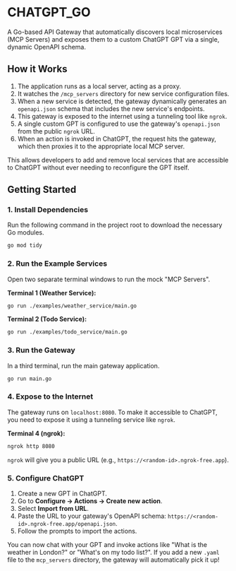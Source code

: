 # CHATGPT_GO

A Go-based API Gateway that automatically discovers local microservices (MCP Servers) and exposes them to a custom ChatGPT GPT via a single, dynamic OpenAPI schema.

## How it Works

1.  The application runs as a local server, acting as a proxy.
2.  It watches the `/mcp_servers` directory for new service configuration files.
3.  When a new service is detected, the gateway dynamically generates an `openapi.json` schema that includes the new service's endpoints.
4.  This gateway is exposed to the internet using a tunneling tool like `ngrok`.
5.  A single custom GPT is configured to use the gateway's `openapi.json` from the public `ngrok` URL.
6.  When an action is invoked in ChatGPT, the request hits the gateway, which then proxies it to the appropriate local MCP server.

This allows developers to add and remove local services that are accessible to ChatGPT without ever needing to reconfigure the GPT itself.

## Getting Started

### 1. Install Dependencies

Run the following command in the project root to download the necessary Go modules.
```sh
go mod tidy
```

### 2. Run the Example Services

Open two separate terminal windows to run the mock "MCP Servers".

**Terminal 1 (Weather Service):**
```sh
go run ./examples/weather_service/main.go
```

**Terminal 2 (Todo Service):**
```sh
go run ./examples/todo_service/main.go
```

### 3. Run the Gateway

In a third terminal, run the main gateway application.
```sh
go run main.go
```

### 4. Expose to the Internet

The gateway runs on `localhost:8080`. To make it accessible to ChatGPT, you need to expose it using a tunneling service like `ngrok`.

**Terminal 4 (ngrok):**
```sh
ngrok http 8080
```
`ngrok` will give you a public URL (e.g., `https://<random-id>.ngrok-free.app`).

### 5. Configure ChatGPT

1.  Create a new GPT in ChatGPT.
2.  Go to **Configure -> Actions -> Create new action**.
3.  Select **Import from URL**.
4.  Paste the URL to your gateway's OpenAPI schema: `https://<random-id>.ngrok-free.app/openapi.json`.
5.  Follow the prompts to import the actions.

You can now chat with your GPT and invoke actions like "What is the weather in London?" or "What's on my todo list?". If you add a new `.yaml` file to the `mcp_servers` directory, the gateway will automatically pick it up!
